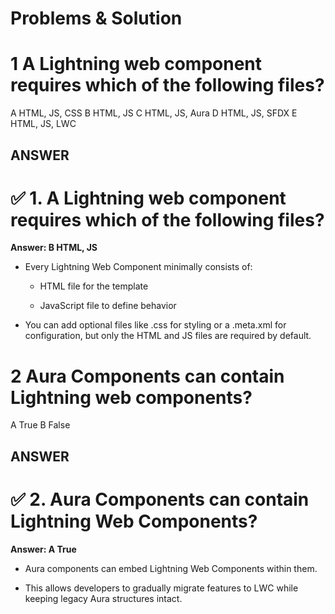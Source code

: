 # Problems & Solution

# 1 A Lightning web component requires which of the following files?

A HTML, JS, CSS
B HTML, JS
C HTML, JS, Aura
D HTML, JS, SFDX
E HTML, JS, LWC

## ANSWER

# ✅ 1. A Lightning web component requires which of the following files?

**Answer: B HTML, JS**

* Every Lightning Web Component minimally consists of:

    - HTML file for the template

    - JavaScript file to define behavior

* You can add optional files like .css for styling or a .meta.xml for configuration, but only the HTML and JS files are required by default.


# 2 Aura Components can contain Lightning web components?

A True
B False

## ANSWER

# ✅ 2. Aura Components can contain Lightning Web Components?

**Answer: A True**

* Aura components can embed Lightning Web Components within them.

* This allows developers to gradually migrate features to LWC while keeping legacy Aura structures intact.